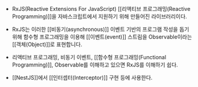 - RxJS(Reactive Extensions For JavaScript) [[리액티브 프로그래밍(Reactive Programming)]]을 자바스크립트에서 지원하기 위해 만들어진 라이브러리이다. 

- RxJS는 이러한 [[비동기(asynchronous)]] 이벤트 기반의 프로그램 작성을 돕기 위해 함수형 프로그래밍을 이용해 [[이벤트(event)]] 스트림을 Observable이라는 [[객체(Object)]]로 표현합니다.

- 리액티브 프로그래밍, 비동기 이벤트, [[함수형 프로그래밍(Functional Programming)]], Observable를 이해하고 있으면 RxJS를 이해하기 쉽다.

- [[NestJS]]에서 [[인터셉터(Interceptor)]] 구현 등에 사용한다.